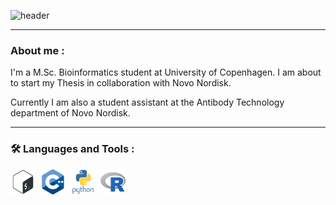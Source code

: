 ![header](https://capsule-render.vercel.app/api?type=waving&color=timeGradient&customColorList=0,2,2,5,30&text=Hi%20There&animation=twinkling&rotate=5)


---

### About me :

I'm a M.Sc. Bioinformatics student at University of Copenhagen. 
I am about to start my Thesis in collaboration with Novo Nordisk. 

Currently I am also a student assistant at the Antibody Technology department of Novo Nordisk.

---

### :hammer_and_wrench: Languages and Tools :

<div>
  <img src="https://github.com/devicons/devicon/blob/master/icons/bash/bash-original.svg" title="Bash" alt="Bash" width="40" height="40"/>&nbsp;
  <img src="https://github.com/devicons/devicon/blob/master/icons/cplusplus/cplusplus-original.svg" title="Cplusplus" alt="Cplusplus" width="40" height="40"/>&nbsp;
  <img src="https://github.com/devicons/devicon/blob/master/icons/python/python-original-wordmark.svg" title="Python" alt="Python" width="40" height="40"/>&nbsp;
  <img src="https://github.com/devicons/devicon/blob/master/icons/r/r-original.svg" title="R" alt="R" width="40" height="40"/>&nbsp;
</div>
